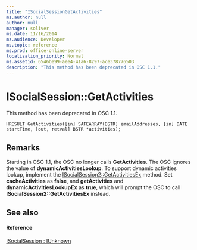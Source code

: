 ```yaml
---
title: "ISocialSessionGetActivities"
ms.author: null
author: null
manager: soliver
ms.date: 11/16/2014
ms.audience: Developer
ms.topic: reference
ms.prod: office-online-server
localization_priority: Normal
ms.assetid: 6546be99-aee4-41a6-8297-ace378776503
description: "This method has been deprecated in OSC 1.1."
---
```


# ISocialSession::GetActivities

This method has been deprecated in OSC 1.1.
  
```
HRESULT GetActivities([in] SAFEARRAY(BSTR) emailAddresses, [in] DATE startTime, [out, retval] BSTR *activities);
```

## Remarks

Starting in OSC 1.1, the OSC no longer calls **GetActivities**. The OSC ignores the value of **dynamicActivitiesLookup**. To support dynamic activities lookup, implement the [ISocialSession2::GetActivitiesEx](isocialsession2-getactivitiesex.md) method. Set **cacheActivities** as **false**, and **getActivities** and **dynamicActivitiesLookupEx** as **true**, which will prompt the OSC to call **ISocialSession2::GetActivitiesEx** instead. 
  
## See also

#### Reference

[ISocialSession : IUnknown](isocialsessioniunknown.md)

